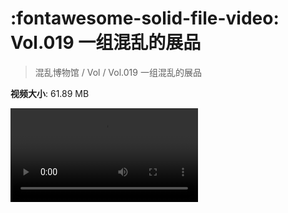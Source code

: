 # :fontawesome-solid-file-video: Vol.019 一组混乱的展品

> 混乱博物馆 / Vol / Vol.019 一组混乱的展品

**视频大小**: 61.89 MB

<div class="video"><video src="https://file.hsyhx.top/archive/混乱博物馆/Vol/019.mp4" controls preload>🤔 您的浏览器不支持 video 标签</video></div>